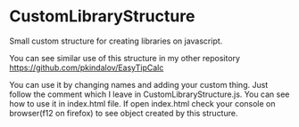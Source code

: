 # CustomLibraryStructure
Small custom structure for creating libraries on javascript.

You can see similar use of this structure in my other repository https://github.com/pkindalov/EasyTipCalc

You can use it by changing names and adding your custom thing. Just follow the comment which I leave in CustomLibraryStructure.js. 
You can see how to use it in index.html file. If open index.html check your console on browser(f12 on firefox) to see object created by this structure.

